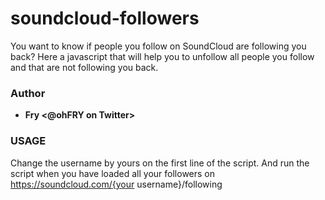 soundcloud-followers
====================

You want to know if people you follow on SoundCloud are following you back? Here a javascript that will help you to unfollow all people you follow and that are not following you back.

### Author ###

+ <strong>Fry &lt;@ohFRY on Twitter&gt;</strong>

### USAGE ###

Change the username by yours on the first line of the script. And run the script when you have loaded all your followers on https://soundcloud.com/{your username}/following